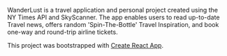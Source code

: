 WanderLust is a travel application and personal project created using the NY Times API and SkyScanner.  The app enables users to read up-to-date Travel news, offers random 'Spin-The-Bottle' Travel Inspiration, and book one-way and round-trip airline tickets.   

This project was bootstrapped with [Create React App](https://github.com/facebook/create-react-app).